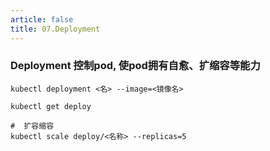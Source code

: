 ```yaml
---
article: false
title: 07.Deployment
---
```


###  Deployment 控制pod, 使pod拥有自愈、扩缩容等能力

```text
kubectl deployment <名> --image=<镜像名>

kubectl get deploy

#  扩容缩容
kubectl scale deploy/<名称> --replicas=5



```


